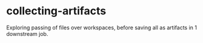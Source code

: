# collecting-artifacts
Exploring passing of files over workspaces, before saving all as artifacts in 1 downstream job.
